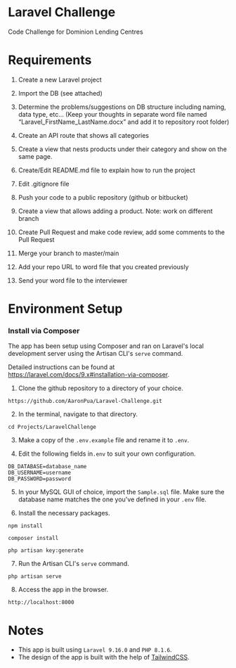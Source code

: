 # Laravel Challenge
Code Challenge for Dominion Lending Centres

# Requirements
1. Create a new Laravel project

2. Import the DB (see attached)

3. Determine the problems/suggestions on DB structure including naming, data type, etc… (Keep your thoughts in separate word file named “Laravel_FirstName_LastName.docx” and add it to repository root folder)

4. Create an API route that shows all categories

5. Create a view that nests products under their category and show on the same page.

6. Create/Edit README.md file to explain how to run the project

7. Edit .gitignore file

8. Push your code to a public repository (github or bitbucket)

9. Create a view that allows adding a product. Note: work on different branch

10. Create Pull Request and make code review, add some comments to the Pull Request

11. Merge your branch to master/main

12. Add your repo URL to word file that you created previously

13. Send your word file to the interviewer

# Environment Setup
### Install via Composer
The app has been setup using Composer and ran on Laravel's local development server using the Artisan CLI's `serve` command.

Detailed instructions can be found at https://laravel.com/docs/9.x#installation-via-composer.

1. Clone the github repository to a directory of your choice.
~~~
https://github.com/AaronPua/Laravel-Challenge.git
~~~

2. In the terminal, navigate to that directory.
~~~
cd Projects/LaravelChallenge
~~~

3. Make a copy of the `.env.example` file and rename it to `.env`.

4. Edit the following fields in`.env` to suit your own configuration.
~~~
DB_DATABASE=database_name
DB_USERNAME=username
DB_PASSWORD=password
~~~

5. In your MySQL GUI of choice, import the `Sample.sql` file. Make sure the database name matches the one you've defined in your `.env` file.

6. Install the necessary packages.
~~~
npm install
~~~
~~~
composer install
~~~
~~~
php artisan key:generate
~~~

7. Run the Artisan CLI's `serve` command.
~~~
php artisan serve
~~~

8. Access the app in the browser.
~~~
http://localhost:8000
~~~

# Notes
- This app is built using `Laravel 9.16.0` and `PHP 8.1.6`.
- The design of the app is built with the help of [TailwindCSS](https://tailwindcss.com/).